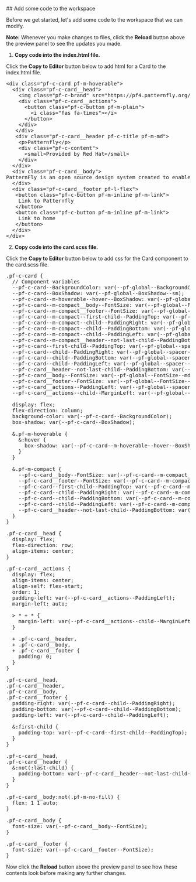 ## Add some code to the workspace

Before we get started, let's add some code to the workspace that we can modify. 

<strong>Note:</strong> Whenever you make changes to files, click the <strong>Reload</strong> button above the preview panel to see the updates you made.

1) <strong>Copy code into the index.html file.</strong>

Click the <strong>Copy to Editor</strong> button below to add html for a Card to the index.html file.

<pre class="file" data-filename="index.html" data-target="replace">
&lt;div class=&quot;pf-c-card pf-m-hoverable&quot;&gt;
  &lt;div class=&quot;pf-c-card__head&quot;&gt;
    &lt;img class=&quot;pf-c-brand&quot; src=&quot;https://pf4.patternfly.org/assets/images/pf-logo-small.svg&quot; alt=&quot;Patternfly Logo&quot;&gt;
    &lt;div class=&quot;pf-c-card__actions&quot;&gt;
      &lt;button class=&quot;pf-c-button pf-m-plain&quot;&gt;
        &lt;i class=&quot;fas fa-times&quot;&gt;&lt;/i&gt;
      &lt;/button&gt;
    &lt;/div&gt;
   &lt;/div&gt;
   &lt;div class=&quot;pf-c-card__header pf-c-title pf-m-md&quot;&gt;
    &lt;p&gt;Patternfly&lt;/p&gt;
    &lt;div class=&quot;pf-c-content&quot;&gt;
      &lt;small&gt;Provided by Red Hat&lt;/small&gt;
    &lt;/div&gt;
  &lt;/div&gt;
  &lt;div class=&quot;pf-c-card__body&quot;&gt;
PatternFly is an open source design system created to enable consistency and usability across a wide range of applications and use cases. PatternFly provides clear standards, guidance, and tools that help designers and developers work together more efficiently and build better user experiences.
  &lt;/div&gt;
  &lt;div class=&quot;pf-c-card__footer pf-l-flex&quot;&gt;
   &lt;button class=&quot;pf-c-button pf-m-inline pf-m-link&quot;&gt;
    Link to Patternfly
   &lt;/button&gt;
   &lt;button class=&quot;pf-c-button pf-m-inline pf-m-link&quot;&gt;
    Link to home
   &lt;/button&gt;
  &lt;/div&gt;
&lt;/div&gt;
</pre>

2) <strong>Copy code into the card.scss file.</strong>

Click the <strong>Copy to Editor</strong> button below to add css for the Card component to the card.scss file.

<pre class="file" data-filename="card.scss" data-target="replace">
.pf-c-card {
  // Component variables
  --pf-c-card--BackgroundColor: var(--pf-global--BackgroundColor--100);
  --pf-c-card--BoxShadow: var(--pf-global--BoxShadow--sm);
  --pf-c-card--m-hoverable--hover--BoxShadow: var(--pf-global--BoxShadow--lg);
  --pf-c-card--m-compact__body--FontSize: var(--pf-global--FontSize--sm);
  --pf-c-card--m-compact__footer--FontSize: var(--pf-global--FontSize--sm);
  --pf-c-card--m-compact--first-child--PaddingTop: var(--pf-global--spacer--md);
  --pf-c-card--m-compact--child--PaddingRight: var(--pf-global--spacer--md);
  --pf-c-card--m-compact--child--PaddingBottom: var(--pf-global--spacer--md);
  --pf-c-card--m-compact--child--PaddingLeft: var(--pf-global--spacer--md);
  --pf-c-card--m-compact__header--not-last-child--PaddingBottom: var(--pf-global--spacer--sm);
  --pf-c-card--first-child--PaddingTop: var(--pf-global--spacer--lg);
  --pf-c-card--child--PaddingRight: var(--pf-global--spacer--lg);
  --pf-c-card--child--PaddingBottom: var(--pf-global--spacer--lg);
  --pf-c-card--child--PaddingLeft: var(--pf-global--spacer--lg);
  --pf-c-card__header--not-last-child--PaddingBottom: var(--pf-global--spacer--md);
  --pf-c-card__body--FontSize: var(--pf-global--FontSize--md);
  --pf-c-card__footer--FontSize: var(--pf-global--FontSize--md);
  --pf-c-card__actions--PaddingLeft: var(--pf-global--spacer--md);
  --pf-c-card__actions--child--MarginLeft: var(--pf-global--spacer--sm);

  display: flex;
  flex-direction: column;
  background-color: var(--pf-c-card--BackgroundColor);
  box-shadow: var(--pf-c-card--BoxShadow);

  &amp;.pf-m-hoverable {
    &amp;:hover {
      box-shadow: var(--pf-c-card--m-hoverable--hover--BoxShadow);
    }
  }

  &amp;.pf-m-compact {
    --pf-c-card__body--FontSize: var(--pf-c-card--m-compact__body--FontSize);
    --pf-c-card__footer--FontSize: var(--pf-c-card--m-compact__footer--FontSize);
    --pf-c-card--first-child--PaddingTop: var(--pf-c-card--m-compact--first-child--PaddingTop);
    --pf-c-card--child--PaddingRight: var(--pf-c-card--m-compact--child--PaddingRight);
    --pf-c-card--child--PaddingBottom: var(--pf-c-card--m-compact--child--PaddingBottom);
    --pf-c-card--child--PaddingLeft: var(--pf-c-card--m-compact--child--PaddingLeft);
    --pf-c-card__header--not-last-child--PaddingBottom: var(--pf-c-card--m-compact__header--not-last-child--PaddingBottom);
  }
}

.pf-c-card__head {
  display: flex;
  flex-direction: row;
  align-items: center;
}

.pf-c-card__actions {
  display: flex;
  align-items: center;
  align-self: flex-start;
  order: 1;
  padding-left: var(--pf-c-card__actions--PaddingLeft);
  margin-left: auto;

  &gt; * + * {
    margin-left: var(--pf-c-card__actions--child--MarginLeft);
  }

  + .pf-c-card__header,
  + .pf-c-card__body,
  + .pf-c-card__footer {
    padding: 0;
  }
}

.pf-c-card__head,
.pf-c-card__header,
.pf-c-card__body,
.pf-c-card__footer {
  padding-right: var(--pf-c-card--child--PaddingRight);
  padding-bottom: var(--pf-c-card--child--PaddingBottom);
  padding-left: var(--pf-c-card--child--PaddingLeft);

  &amp;:first-child {
    padding-top: var(--pf-c-card--first-child--PaddingTop);
  }
}

.pf-c-card__head,
.pf-c-card__header {
  &amp;:not(:last-child) {
    padding-bottom: var(--pf-c-card__header--not-last-child--PaddingBottom);
  }
}

.pf-c-card__body:not(.pf-m-no-fill) {
  flex: 1 1 auto;
}

.pf-c-card__body {
  font-size: var(--pf-c-card__body--FontSize);
}

.pf-c-card__footer {
  font-size: var(--pf-c-card__footer--FontSize);
}
</pre>

Now click the <strong>Reload</strong> button above the preview panel to see how these contents look before making any further changes.